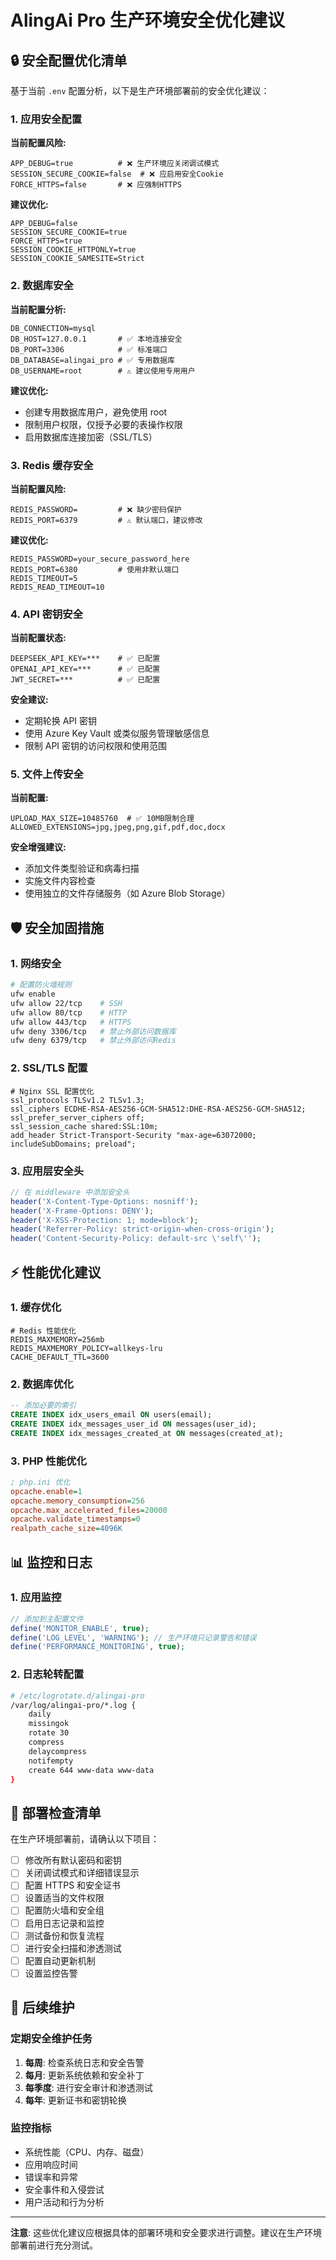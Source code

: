# AlingAi Pro 生产环境安全优化建议

## 🔒 安全配置优化清单

基于当前 `.env` 配置分析，以下是生产环境部署前的安全优化建议：

### 1. 应用安全配置

**当前配置风险:**
```env
APP_DEBUG=true          # ❌ 生产环境应关闭调试模式
SESSION_SECURE_COOKIE=false  # ❌ 应启用安全Cookie
FORCE_HTTPS=false       # ❌ 应强制HTTPS
```

**建议优化:**
```env
APP_DEBUG=false
SESSION_SECURE_COOKIE=true
FORCE_HTTPS=true
SESSION_COOKIE_HTTPONLY=true
SESSION_COOKIE_SAMESITE=Strict
```

### 2. 数据库安全

**当前配置分析:**
```env
DB_CONNECTION=mysql
DB_HOST=127.0.0.1       # ✅ 本地连接安全
DB_PORT=3306            # ✅ 标准端口
DB_DATABASE=alingai_pro # ✅ 专用数据库
DB_USERNAME=root        # ⚠️ 建议使用专用用户
```

**建议优化:**
- 创建专用数据库用户，避免使用 root
- 限制用户权限，仅授予必要的表操作权限
- 启用数据库连接加密（SSL/TLS）

### 3. Redis 缓存安全

**当前配置风险:**
```env
REDIS_PASSWORD=         # ❌ 缺少密码保护
REDIS_PORT=6379         # ⚠️ 默认端口，建议修改
```

**建议优化:**
```env
REDIS_PASSWORD=your_secure_password_here
REDIS_PORT=6380         # 使用非默认端口
REDIS_TIMEOUT=5
REDIS_READ_TIMEOUT=10
```

### 4. API 密钥安全

**当前配置状态:**
```env
DEEPSEEK_API_KEY=***    # ✅ 已配置
OPENAI_API_KEY=***      # ✅ 已配置
JWT_SECRET=***          # ✅ 已配置
```

**安全建议:**
- 定期轮换 API 密钥
- 使用 Azure Key Vault 或类似服务管理敏感信息
- 限制 API 密钥的访问权限和使用范围

### 5. 文件上传安全

**当前配置:**
```env
UPLOAD_MAX_SIZE=10485760  # ✅ 10MB限制合理
ALLOWED_EXTENSIONS=jpg,jpeg,png,gif,pdf,doc,docx
```

**安全增强建议:**
- 添加文件类型验证和病毒扫描
- 实施文件内容检查
- 使用独立的文件存储服务（如 Azure Blob Storage）

## 🛡️ 安全加固措施

### 1. 网络安全
```bash
# 配置防火墙规则
ufw enable
ufw allow 22/tcp    # SSH
ufw allow 80/tcp    # HTTP
ufw allow 443/tcp   # HTTPS
ufw deny 3306/tcp   # 禁止外部访问数据库
ufw deny 6379/tcp   # 禁止外部访问Redis
```

### 2. SSL/TLS 配置
```nginx
# Nginx SSL 配置优化
ssl_protocols TLSv1.2 TLSv1.3;
ssl_ciphers ECDHE-RSA-AES256-GCM-SHA512:DHE-RSA-AES256-GCM-SHA512;
ssl_prefer_server_ciphers off;
ssl_session_cache shared:SSL:10m;
add_header Strict-Transport-Security "max-age=63072000; includeSubDomains; preload";
```

### 3. 应用层安全头
```php
// 在 middleware 中添加安全头
header('X-Content-Type-Options: nosniff');
header('X-Frame-Options: DENY');
header('X-XSS-Protection: 1; mode=block');
header('Referrer-Policy: strict-origin-when-cross-origin');
header('Content-Security-Policy: default-src \'self\'');
```

## ⚡ 性能优化建议

### 1. 缓存优化
```env
# Redis 性能优化
REDIS_MAXMEMORY=256mb
REDIS_MAXMEMORY_POLICY=allkeys-lru
CACHE_DEFAULT_TTL=3600
```

### 2. 数据库优化
```sql
-- 添加必要的索引
CREATE INDEX idx_users_email ON users(email);
CREATE INDEX idx_messages_user_id ON messages(user_id);
CREATE INDEX idx_messages_created_at ON messages(created_at);
```

### 3. PHP 性能优化
```ini
; php.ini 优化
opcache.enable=1
opcache.memory_consumption=256
opcache.max_accelerated_files=20000
opcache.validate_timestamps=0
realpath_cache_size=4096K
```

## 📊 监控和日志

### 1. 应用监控
```php
// 添加到主配置文件
define('MONITOR_ENABLE', true);
define('LOG_LEVEL', 'WARNING'); // 生产环境只记录警告和错误
define('PERFORMANCE_MONITORING', true);
```

### 2. 日志轮转配置
```bash
# /etc/logrotate.d/alingai-pro
/var/log/alingai-pro/*.log {
    daily
    missingok
    rotate 30
    compress
    delaycompress
    notifempty
    create 644 www-data www-data
}
```

## 🚀 部署检查清单

在生产环境部署前，请确认以下项目：

- [ ] 修改所有默认密码和密钥
- [ ] 关闭调试模式和详细错误显示
- [ ] 配置 HTTPS 和安全证书
- [ ] 设置适当的文件权限
- [ ] 配置防火墙和安全组
- [ ] 启用日志记录和监控
- [ ] 测试备份和恢复流程
- [ ] 进行安全扫描和渗透测试
- [ ] 配置自动更新机制
- [ ] 设置监控告警

## 📝 后续维护

### 定期安全维护任务
1. **每周**: 检查系统日志和安全告警
2. **每月**: 更新系统依赖和安全补丁
3. **每季度**: 进行安全审计和渗透测试
4. **每年**: 更新证书和密钥轮换

### 监控指标
- 系统性能（CPU、内存、磁盘）
- 应用响应时间
- 错误率和异常
- 安全事件和入侵尝试
- 用户活动和行为分析

---

**注意**: 这些优化建议应根据具体的部署环境和安全要求进行调整。建议在生产环境部署前进行充分测试。
